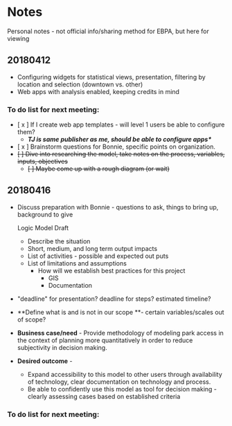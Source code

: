 # Notes

Personal notes - not official info/sharing method for EBPA, but here for viewing

## 20180412

* Configuring widgets for statistical views, presentation, filtering by location and selection \(downtown vs. other\)
* Web apps with analysis enabled, keeping credits in mind

### To do list for next meeting:

* \[ x \] If I create web app templates - will level 1 users be able to configure them?
  * _**TJ is same publisher as me, should be able to configure apps\***_
* \[ x \] Brainstorm questions for Bonnie, specific points on organization.
* ~~\[ \] Dive into researching the model, take notes on the process, variables, inputs, objectives~~
  * ~~\[ \] Maybe come up with a rough diagram \(or wait\)~~

## 20180416

* Discuss preparation with Bonnie - questions to ask, things to bring up, background to give

  Logic Model Draft

  * Describe the situation
  * Short, medium, and long term output impacts
  * List of activities - possible and expected out puts
  * List of limitations and assumptions
    * How will we establish best practices for this project
      * GIS
      * Documentation

* "deadline" for presentation? deadline for steps? estimated timeline?
* **Define what is and is not in our scope **- certain variables/scales out of scope?
* **Business case/need** - Provide methodology of modeling park access in the context of planning more quantitatively in order to reduce subjectivity in decision making.
* **Desired outcome** - 
  * Expand accessibility to this model to other users through availability of technology, clear documentation on technology and process.
  * Be able to confidently use this model as tool for decision making - clearly assessing cases based on established criteria

### To do list for next meeting:







